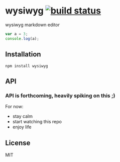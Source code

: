 # wysiwyg [![build status](https://secure.travis-ci.org/thlorenz/wysiwyg.png)](http://travis-ci.org/thlorenz/wysiwyg)

wysiwyg markdown editor

```js
var a = 3;
console.log(a);
```

## Installation

    npm install wysiwyg

## API

### API is forthcoming, heavily spiking on this ;)

For now:

- stay calm
- start watching this repo
- enjoy life


## License

MIT
